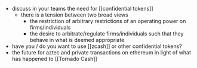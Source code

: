- discuss in your teams the need for [[confidential tokens]]
	- there is a tension between two broad views
		- the restriction of arbitrary restrictions of an operating power on firms/individuals
		- the desire to arbitrate/regulate firms/individuals such that they behave in what is deemed appropriate
- have you / do you want to use [[zcash]] or other confidential tokens?
- the future for aztec and private transactions on ethereum in light of what has happened to [[Tornado Cash]]